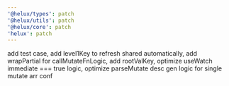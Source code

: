 ```yaml
---
'@helux/types': patch
'@helux/utils': patch
'@helux/core': patch
'helux': patch
---
```


add test case, add level1Key to refresh shared automatically, add wrapPartial for callMutateFnLogic, add rootValKey, optimize useWatch immediate === true logic, optimize parseMutate desc gen logic for single mutate arr conf
